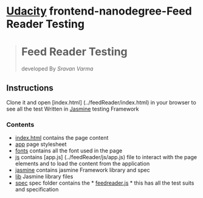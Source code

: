[Udacity](https://udacity.com) frontend-nanodegree-Feed Reader Testing
===============================================================
># Feed Reader Testing
>developed By *Sravan Varma*

## Instructions
Clone it and open [index.html] (../feedReader/index.html) in your browser to see all the test Written in [Jasmine](https://jasmine.github.io/) testing  Framework

### Contents

- [index.html](../feedReader/index.html) contains  the page content
- [app](../feedReader/css) page stylesheet
- [fonts](../feedReader/fonts) contains all the font used in the page
- [js](../feedReader/js) contains [app.js] (../feedReader/js/app.js) file to interact with the page elements and to load the content from the application
- [jasmine](../feedReader/jasmine) contains jasmine Framework library and spec
 - [lib](../feedReader/jasmine/lib) Jasmine library files
 - [spec](../feedReader/jasmine/spec) spec folder contains the  * [feedreader.js](../feedReader/jasmine/spec/feedreader.js) * this has all the test suits and specification
